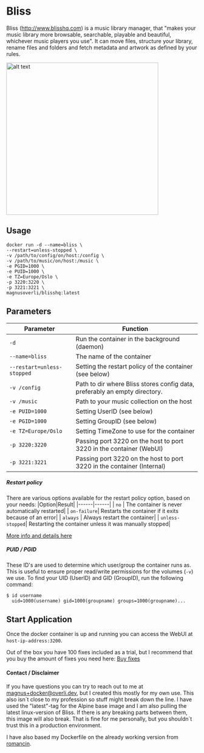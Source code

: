 # Bliss

Bliss (http://www.blisshq.com) is a music library manager, that "makes your music library more browsable, searchable, playable and beautiful, whichever music players you use". It can move files, structure your library, rename files and folders and fetch metadata and artwork as defined by your rules. 

<img src="https://www.blisshq.com/images/bliss-large-album-art-macbook.png" alt="alt text" width="400">


## Usage
```
docker run -d --name=bliss \ 
--restart=unless-stopped \
-v /path/to/config/on/host:/config \
-v /path/to/music/on/host:/music \
-e PGID=1000 \
-e PUID=1000 \
-e TZ=Europe/Oslo \
-p 3220:3220 \
-p 3221:3221 \
magnusoverli/blisshq:latest
```

## Parameters
| Parameter     | Function        |
| ------------- |--------------|
| `-d`          | Run the container in the background (daemon) |
| `--name=bliss`| The name of the container   |
| `--restart=unless-stopped`| Setting the restart policy of the container (see below) |
| `-v /config`  | Path to dir where Bliss stores config data, preferably an empty directory.|
| `-v /music`   | Path to your music collection on the host  |
| `-e PUID=1000`| Setting UserID (see below)      |
| `-e PGID=1000`| Setting GroupID (see below)     |
| `-e TZ=Europe/Oslo`| Setting TimeZone to use for the container |
| `-p 3220:3220`     | Passing port 3220 on the host to port 3220 in the container (WebUI) |
| `-p 3221:3221`     | Passing port 3220 on the host to port 3220 in the container (Internal) |



##### Restart policy
There are various options available for the restart policy option, based on your needs:
|Option|Result|
|------|------|
| `no`    | The container is never automatically restarted|
| `on-failure`| Restarts the container if it exits because of an error|
| `always` | Always restart the container|
| `unless-stopped`| Restarting the container unless it was manually stopped|

<a href="https://docs.docker.com/config/containers/start-containers-automatically/#use-a-restart-policy" target="_blank">More info and details here</a>



##### PUID / PGID
These ID's are used to determine which user/group the container runs as. This is useful to ensure proper read/write permissions for the volumes (`-v`) we use. To find your UID (UserID) and GID (GroupID), run the following command:
```shell
$ id username
  uid=1000(username) gid=1000(groupname) groups=1000(groupname)...
```


## Start Application
Once the docker container is up and running you can access the WebUI at `host-ip-address:3200`.

Out of the box you have 100 fixes included as a trial, but I recommend that you buy the amount of fixes you need here: [Buy fixes](https://www.blisshq.com/buy-fixes.html)

#### Contact / Disclaimer
If you have questions you can try to reach out to me at magnus+docker@overli.dev, but I created this mostly for my own use. This also isn´t close to my profession so stuff might break down the line. I have used the "latest"-tag for the Alpine base image and I am also pulling the latest linux-version of Bliss. If there is any breaking parts between them, this image will also break. That is fine for me personally, but you shouldn´t trust this in a production environment.

I have also based my Dockerfile on the already working version from <a href="hhttps://hub.docker.com/u/romancin" target="_blank">romancin</a>.